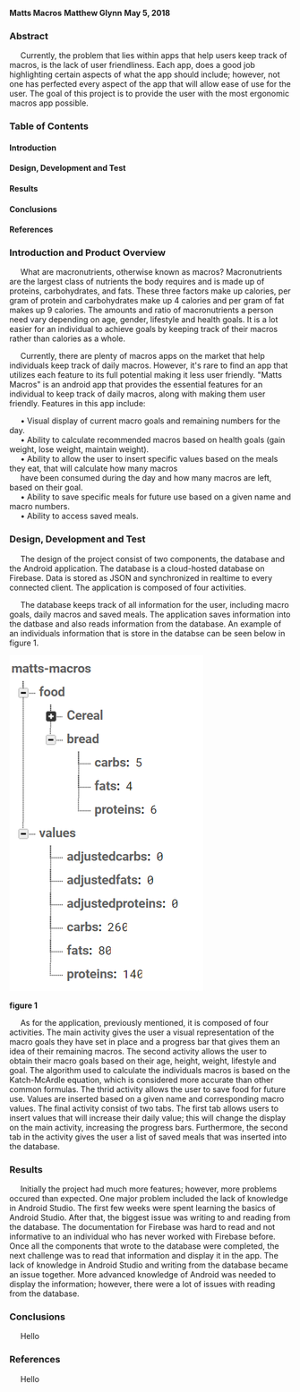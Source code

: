 **Matts Macros**
**Matthew Glynn**
**May 5, 2018**

### Abstract
&nbsp;&nbsp;&nbsp;&nbsp; Currently, the problem that lies within apps that help users keep track of macros, is the lack of user friendliness. Each app, does a good job highlighting certain aspects of what the app should include; however, not one has perfected every aspect of the app that will allow ease of use for the user. The goal of this project is to provide the user with the most ergonomic macros app possible.


### Table of Contents
#### Introduction
#### Design, Development and Test
#### Results
#### Conclusions
#### References


### Introduction and Product Overview
&nbsp;&nbsp;&nbsp;&nbsp; What are macronutrients, otherwise known as macros? Macronutrients are the largest class of nutrients the body requires and is made up of proteins, carbohydrates, and fats. These three factors make up calories, per gram of protein and carbohydrates make up 4 calories and per gram of fat makes up 9 calories. The amounts and ratio of macronutrients a person need vary depending on age, gender, lifestyle and health goals. It is a lot easier for an individual to achieve goals by keeping track of their macros rather than calories as a whole.  

&nbsp;&nbsp;&nbsp;&nbsp; Currently, there are plenty of macros apps on the market that help individuals keep track of daily macros. However, it's rare to find an app that utilizes each feature to its full potential making it less user friendly. "Matts Macros" is an android app that provides the essential features for an individual to keep track of daily macros, along with making them user friendly. Features in this app include:

&nbsp;&nbsp;&nbsp;&nbsp; •	Visual display of current macro goals and remaining numbers for the day.   
&nbsp;&nbsp;&nbsp;&nbsp; •	Ability to calculate recommended macros based on health goals (gain weight, lose weight, maintain weight).   
&nbsp;&nbsp;&nbsp;&nbsp; •	Ability to allow the user to insert specific values based on the meals they eat, that will calculate how many macros  
&nbsp;&nbsp;&nbsp;&nbsp; have been consumed during the day and how many macros are left, based on their goal.   
&nbsp;&nbsp;&nbsp;&nbsp; •	Ability to save specific meals for future use based on a given name and macro numbers.  
&nbsp;&nbsp;&nbsp;&nbsp; •	Ability to access saved meals. 

### Design, Development and Test
&nbsp;&nbsp;&nbsp;&nbsp; The design of the project consist of two components, the database and the Android application. The database is a cloud-hosted database on Firebase. Data is stored as JSON and synchronized in realtime to every connected client. The application is composed of four activities.

&nbsp;&nbsp;&nbsp;&nbsp;    The database keeps track of all information for the user, including macro goals, daily macros and saved meals. The application saves information into the datbase and also reads information from the database. An example of an individuals information that is store in the databse can be seen below in figure 1. 

![Database Photo](https://github.com/glynnmd/CapstoneProject/blob/master/Database.png)

**figure 1**

&nbsp;&nbsp;&nbsp;&nbsp; As for the application, previously mentioned, it is composed of four activities. The main activity gives the user a visual representation of the macro goals they have set in place and a progress bar that gives them an idea of their remaining macros. The second activity allows the user to obtain their macro goals based on their age, height, weight, lifestyle and goal. The algorithm used to calculate the individuals macros is based on the Katch-McArdle equation, which is considered more accurate than other common formulas. The thrid activity allows the user to save food for future use. Values are inserted based on a given name and corresponding macro values. The final activity consist of two tabs. The first tab allows users to insert values that will increase their daily value; this will change the display on the main activity, increasing the progress bars. Furthermore, the second tab in the activity gives the user a list of saved meals that was inserted into the database. 

### Results
&nbsp;&nbsp;&nbsp;&nbsp; Initially the project had much more features; however, more problems occured than expected. One major problem included the lack of knowledge in Android Studio. The first few weeks were spent learning the basics of Android Studio. After that, the biggest issue was writing to and reading from the database. The documentation for Firebase was hard to read and not informative to an individual who has never worked with Firebase before. Once all the components that wrote to the database were completed, the next challenge was to read that information and display it in the app. The lack of knowledge in Android Studio and writing from the database became an issue together. More advanced knowledge of Android was needed to display the information; however, there were a lot of issues with reading from the database. 


### Conclusions
&nbsp;&nbsp;&nbsp;&nbsp; Hello


### References
&nbsp;&nbsp;&nbsp;&nbsp; Hello 


